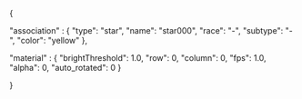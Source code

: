 {

"association" : {
"type": "star",
"name": "star000",
"race": "-",
"subtype": "-",
"color": "yellow"
},

"material" : {
"brightThreshold": 1.0,
"row": 0,
"column": 0,
"fps": 1.0,
"alpha": 0,
"auto_rotated": 0
}

}


